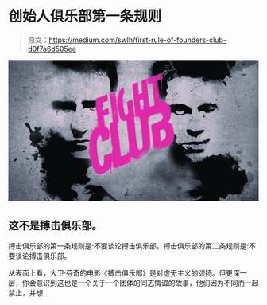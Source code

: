 # 创始人俱乐部第一条规则

> 原文：<https://medium.com/swlh/first-rule-of-founders-club-d0f7a6d505ee>

![](img/867f96592bc5f8a6a7e2979d5a4e0f88.png)

## 这不是搏击俱乐部。

搏击俱乐部的第一条规则是:不要谈论搏击俱乐部。搏击俱乐部的第二条规则是:不要谈论搏击俱乐部。

从表面上看，大卫·芬奇的电影《搏击俱乐部》是对虚无主义的颂扬。但更深一层，你会意识到这也是一个关于一个团体的同志情谊的故事，他们因为不同而一起禁止，并想…